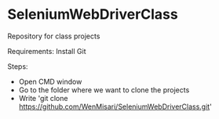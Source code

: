 # SeleniumWebDriverClass
Repository for class projects

Requirements:
Install Git

Steps:
- Open CMD window
- Go to the folder where we want to clone the projects
- Write 'git clone https://github.com/WenMisari/SeleniumWebDriverClass.git'
